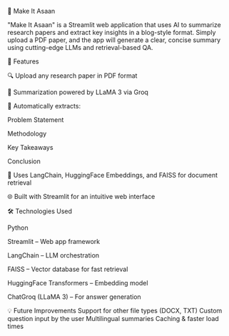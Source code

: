 📘 Make It Asaan

"Make It Asaan" is a Streamlit web application that uses AI to summarize research papers and extract key insights in a blog-style format. Simply upload a PDF paper, and the app will generate a clear, concise summary using cutting-edge LLMs and retrieval-based QA.


🚀 Features

🔍 Upload any research paper in PDF format

🤖 Summarization powered by LLaMA 3 via Groq

🧠 Automatically extracts:

  Problem Statement
  
  Methodology
  
  Key Takeaways
  
  Conclusion
  
📎 Uses LangChain, HuggingFace Embeddings, and FAISS for document retrieval

🌐 Built with Streamlit for an intuitive web interface


🛠️ Technologies Used

Python

Streamlit – Web app framework

LangChain – LLM orchestration

FAISS – Vector database for fast retrieval

HuggingFace Transformers – Embedding model

ChatGroq (LLaMA 3) – For answer generation

💡 Future Improvements
Support for other file types (DOCX, TXT)
Custom question input by the user
Multilingual summaries
Caching & faster load times
